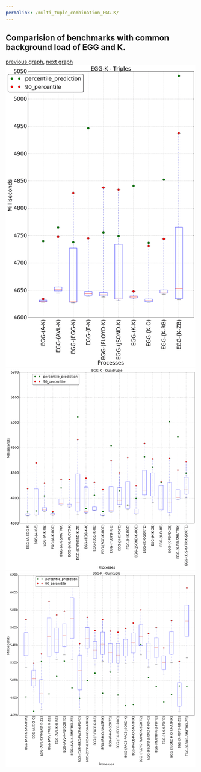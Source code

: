 ```yaml
---
permalink: /multi_tuple_combination_EGG-K/
---
```



 ## Comparision of benchmarks with common background load of EGG and K.

[previous graph](../multi_tuple_combination_EGG-JSOND/), [next graph](../multi_tuple_combination_EGG-O/)
![graph figure](./images/triple/EGG/EGG-K_box.png)![graph figure](./images/quadruple/EGG/EGG-K_box.png)![graph figure](./images/quintuple/EGG/EGG-K_box.png)